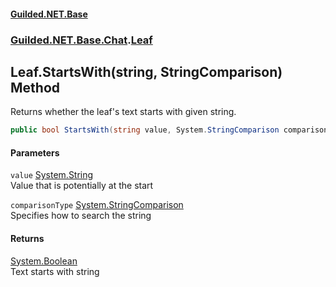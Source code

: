 
#### [Guilded.NET.Base](index 'index')
### [Guilded.NET.Base.Chat](index#Guilded_NET_Base_Chat 'Guilded.NET.Base.Chat').[Leaf](Leaf 'Guilded.NET.Base.Chat.Leaf')
## Leaf.StartsWith(string, StringComparison) Method
Returns whether the leaf's text starts with given string.  
```csharp
public bool StartsWith(string value, System.StringComparison comparisonType);
```

#### Parameters
<a name='Guilded_NET_Base_Chat_Leaf_StartsWith(string_System_StringComparison)_value'></a>
`value` [System.String](https://docs.microsoft.com/en-us/dotnet/api/System.String 'System.String')  
Value that is potentially at the start
  
<a name='Guilded_NET_Base_Chat_Leaf_StartsWith(string_System_StringComparison)_comparisonType'></a>
`comparisonType` [System.StringComparison](https://docs.microsoft.com/en-us/dotnet/api/System.StringComparison 'System.StringComparison')  
Specifies how to search the string
  

#### Returns
[System.Boolean](https://docs.microsoft.com/en-us/dotnet/api/System.Boolean 'System.Boolean')  
Text starts with string
